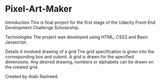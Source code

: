 # Pixel-Art-Maker

Introduction
This is final project for the first stage of the Udacity Front-End Development Challenge Scholarship.

Technologies
The project was developed using HTML; CSS3 and Basic Javascript.

Details
It involved drawing of a grid
The grid specification is given into the corresponding box and submit.
A grid is drawn for the specified dimensions.
Any desired drawing, numbers or alphabets can be drawn on the created grid.

Created by
Alabi Rasheed.
